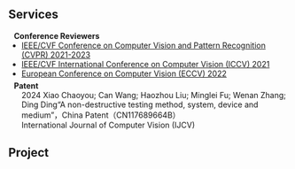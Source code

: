 ## Services

<h4 style="margin:0 10px 0;">Conference Reviewers</h4>

<ul style="margin:0 0 5px;">
  <li><a href="http://cvpr2023.thecvf.com/"><autocolor>IEEE/CVF Conference on Computer Vision and Pattern Recognition (CVPR) 2021-2023</autocolor></a></li>
  <li><a href="http://iccv2021.thecvf.com/"><autocolor>IEEE/CVF International Conference on Computer Vision (ICCV) 2021</autocolor></a></li>
  <li><a href="https://eccv2022.ecva.net/"><autocolor>European Conference on Computer Vision (ECCV) 2022</autocolor></a></li>
</ul>

<h4 style="margin:0 10px 0;">Patent</h4>

<ul style="margin:0 0 20px;">
  <autocolor>2024    Xiao Chaoyou; Can Wang; Haozhou Liu; Minglei Fu; Wenan Zhang; Ding Ding“A non-destructive testing method, system, device and medium”，China Patent（CN117689664B）</autocolor><br>
  <autocolor>International Journal of Computer Vision (IJCV)</autocolor><br>
</ul>

## Project
